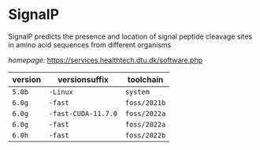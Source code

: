 # SignalP

SignalP predicts the presence  and  location of signal peptide  cleavage sites in  amino acid  sequences  from  different organisms

*homepage*: <https://services.healthtech.dtu.dk/software.php>

version | versionsuffix | toolchain
--------|---------------|----------
``5.0b`` | ``-Linux`` | ``system``
``6.0g`` | ``-fast`` | ``foss/2021b``
``6.0g`` | ``-fast-CUDA-11.7.0`` | ``foss/2022a``
``6.0g`` | ``-fast`` | ``foss/2022a``
``6.0h`` | ``-fast`` | ``foss/2022b``

